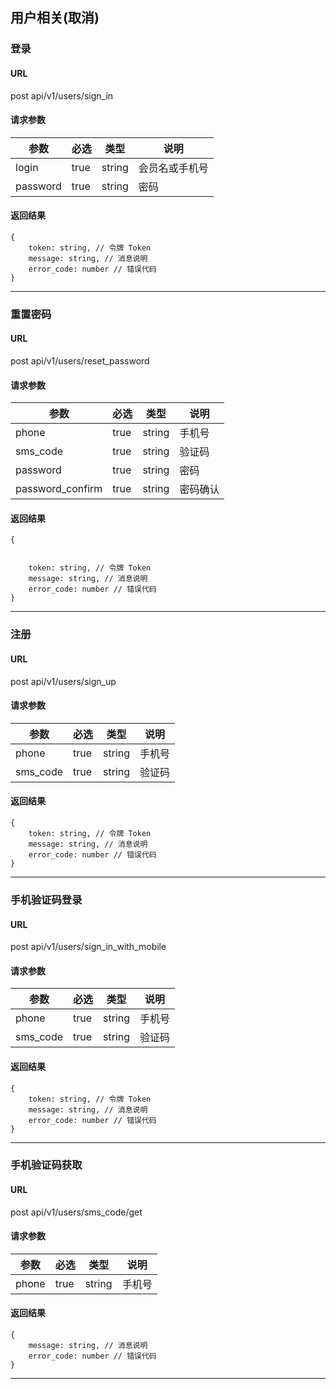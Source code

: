 ## 用户相关(取消)

### 登录
#### URL
post api/v1/users/sign\_in

#### 请求参数
| 参数       | 必选 | 类型   | 说明 |
| --------- | ---- | ------ | ----|
| login | true | string |  会员名或手机号 |
| password | true | string | 密码 |

#### 返回结果
```
{
	token: string, // 令牌 Token
	message: string, // 消息说明
	error_code: number // 错误代码
}
```
---
### 重置密码
#### URL
post api/v1/users/reset\_password

#### 请求参数
| 参数       | 必选 | 类型   | 说明 |
| --------- | ---- | ------ | ----|
| phone | true | string |  手机号 |
| sms_code | true | string | 验证码 |
| password | true | string | 密码 |
| password_confirm | true | string | 密码确认 |

#### 返回结果
```
{
  	
  	
  	token: string, // 令牌 Token
	message: string, // 消息说明
	error_code: number // 错误代码
}
```
---

### 注册
#### URL
post api/v1/users/sign\_up

#### 请求参数
| 参数       | 必选 | 类型   | 说明 |
| --------- | ---- | ------ | ----|
| phone | true | string |  手机号 |
| sms_code | true | string | 验证码 |

#### 返回结果
```
{
	token: string, // 令牌 Token
	message: string, // 消息说明
	error_code: number // 错误代码
}
```
---

### 手机验证码登录
#### URL
post api/v1/users/sign\_in\_with\_mobile

#### 请求参数
| 参数       | 必选 | 类型   | 说明 |
| --------- | ---- | ------ | ----|
| phone | true | string |  手机号 |
| sms_code | true | string | 验证码 |


#### 返回结果
```
{
	token: string, // 令牌 Token
	message: string, // 消息说明
	error_code: number // 错误代码
}
```

---

### 手机验证码获取
#### URL
post api/v1/users/sms\_code/get

#### 请求参数
| 参数       | 必选 | 类型   | 说明 |
| --------- | ---- | ------ | ----|
| phone | true | string |  手机号 |

#### 返回结果
```
{
	message: string, // 消息说明
	error_code: number // 错误代码
}
```

---












